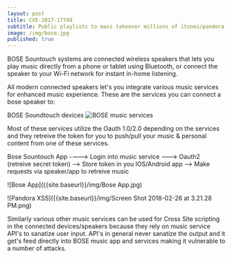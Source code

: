 ```yaml
---
layout: post
title: CVE-2017-17749
subtitle: Public playlists to mass takeover millions of itunes/pandora accounts
image: /img/bose.jpg
published: true
---
```


BOSE Sountouch systems are connected wireless speakers that lets you play music directly from a phone or tablet using Bluetooth, or connect the speaker to your Wi-Fi network for instant in-home listening.

All modern connected speakers let's you integrate various music services for enhanced music experience. These are the services you can connect a bose speaker to: 

BOSE Soundtouch devices ![BOSE music services]({{site.baseurl}}/img/Bose-services.png)

Most of these services utilize the Oauth 1.0/2.0 depending on the services and they retreive the token for you to push/pull your music & personal content from one of these services.

Bose Sountouch App ----> Login into music service ---> Oauth2 (retreive secret token) --> Store token in you IOS/Android app --> Make requests via speaker/app to retreive music 

![Bose App]({{site.baseurl}}/img/Bose App.jpg)

![Pandora XSS]({{site.baseurl}}/img/Screen Shot 2018-02-26 at 3.21.28 PM.png)

Similarly various other music services can be used for Cross Site scripting in the connected devices/speakers because they rely on music service API's to sanatize user input. API's in general never sanatize the output and it get's feed directly into BOSE music app and services making it vulnerable to a number of attacks.

